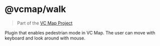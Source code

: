 # @vcmap/walk

> Part of the [VC Map Project](https://github.com/virtualcitySYSTEMS/map-ui)

Plugin that enables pedestrian mode in VC Map. The user can move with keyboard and look around with mouse.
